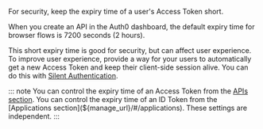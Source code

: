 For security, keep the expiry time of a user's Access Token short. 

When you create an API in the Auth0 dashboard, the default expiry time for browser flows is 7200 seconds (2 hours).

This short expiry time is good for security, but can affect user experience. To improve user experience, provide a way for your users to automatically get a new Access Token and keep their client-side session alive. You can do this with [Silent Authentication](/api-auth/tutorials/silent-authentication).

::: note
You can control the expiry time of an Access Token from the [APIs section](${manage_url}/#/apis). 
You can control the expiry time of an ID Token from the [Applications section](${manage_url}/#/applications). 
These settings are independent.
:::